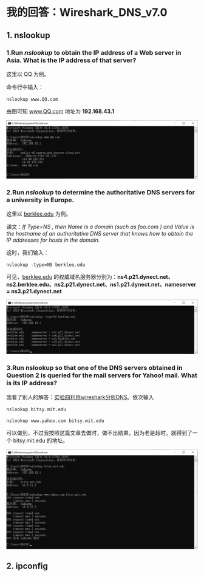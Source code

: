 # 我的回答：Wireshark_DNS_v7.0

## 1. nslookup

### 1.Run *nslookup* to obtain the IP address of a Web server in Asia. What is the IP address of that server?

这里以 QQ 为例。

命令行中输入：

```
nslookup www.QQ.com
```

由图可知 www.QQ.com 地址为 **192.168.43.1**

![image-20200217174055532](image/image-20200217174055532.png)

### 2.Run *nslookup* to determine the authoritative DNS servers for a university in Europe.

这里以 <u>berklee.edu</u> 为例。

课文：*If Type=NS , then Name is a domain (such as foo.com ) and Value is the hostname of an authoritative DNS server that knows how to obtain the IP addresses for hosts in the domain.* 

这时，我们输入：

```
nslookup -type=NS berklee.edu
```

可见，<u>berklee.edu</u> 的权威域名服务器分别为：**ns4.p21.dynect.net、 ns2.berklee.edu、ns2.p21.dynect.net、ns1.p21.dynect.net、nameserver = ns3.p21.dynect.net**

![image-20200217174724332](image/image-20200217174724332.png)

### 3.Run nslookup so that one of the DNS servers obtained in Question 2 is queried for the mail servers for Yahoo! mail. What is its IP address?

我看了别人的解答：[实验四利用wireshark分析DNS]( https:/wenku.baidu.com/view/59a0d4fdaef8941ea76e05af.html)。依次输入

```
nslookup bitsy.mit.edu
```

```
nslookup www.yahoo.com bitsy.mit.edu
```

可以做到，不过我按照这篇文章去做时，做不出结果，因为老是超时。就得到了一个 bitsy.mit.edu 的地址。

![image-20200217175331441](image/image-20200217175331441.png)

## 2. ipconfig







